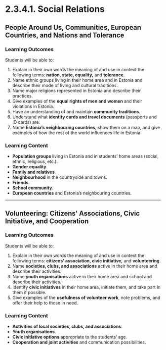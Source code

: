 # 2.3.4.1. Social Relations

## People Around Us, Communities, European Countries, and Nations and Tolerance

### Learning Outcomes
Students will be able to:  
1. Explain in their own words the meaning of and use in context the following terms: **nation, state, equality,** and **tolerance**.  
2. Name ethnic groups living in their home area and in Estonia and describe their mode of living and cultural traditions.  
3. Name major religions represented in Estonia and describe their practices.  
4. Give examples of the **equal rights of men and women** and their violations in Estonia.  
5. Have an understanding of and maintain **community traditions**.  
6. Understand what **identity cards and travel documents** (passports and ID cards) are.  
7. Name **Estonia’s neighbouring countries**, show them on a map, and give examples of how the rest of the world influences life in Estonia.  

### Learning Content
- **Population groups** living in Estonia and in students’ home areas (social, ethnic, religious, etc.).  
- **Gender equality**.  
- **Family and relatives**.  
- **Neighbourhood** in the countryside and towns.  
- **Friends**.  
- **School community**.  
- **European countries** and Estonia’s neighbouring countries.  

---

## Volunteering: Citizens’ Associations, Civic Initiative, and Cooperation

### Learning Outcomes
Students will be able to:  
1. Explain in their own words the meaning of and use in context the following terms: **citizens’ association, civic initiative,** and **volunteering**.  
2. Name **societies, clubs, and associations** active in their home area and describe their activities.  
3. Name **youth organisations** active in their home area and school and describe their activities.  
4. Identify **civic initiatives** in their home area, initiate them, and take part in them if possible.  
5. Give examples of the **usefulness of volunteer work**, note problems, and offer their help to those in need.  

### Learning Content
- **Activities of local societies, clubs, and associations**.  
- **Youth organisations**.  
- **Civic initiative options** appropriate to the students’ age.  
- **Cooperation and joint activities** and communication possibilities.  
